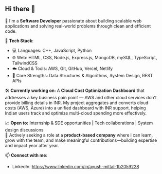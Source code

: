 ## Hi there 👋

🚀 I'm a **Software Developer** passionate about building scalable web applications and solving real-world problems through clean and efficient code.

🔧 **Tech Stack:**
- 💻 Languages: C++, JavaScript, Python
- 🌐 Web: HTML, CSS, Node.js, Express.js, MongoDB, mySQL, TypeScript, TailwindCSS
- ☁️ Cloud & Tools: AWS, Git, GitHub, Vercel, Netlify
- 🧠 Core Strengths: Data Structures & Algorithms, System Design, REST APIs

🛠️ **Currently working on:** A **Cloud Cost Optimization Dashboard** that addresses a key business pain point — AWS and other cloud services don’t provide billing details in INR. My project aggregates and converts cloud costs (AWS, Azure) into a unified dashboard with INR support, helping Indian users track and optimize multi-cloud spending more effectively.

📈 **Open to:** Internship & SDE opportunities | Tech collaborations | System design discussions  
🎯 Actively seeking a role at a **product-based company** where I can learn, grow with the team, and make meaningful contributions—building expertise and impact year after year.

📫 **Connect with me:**
- LinkedIn: https://www.linkedin.com/in/ayush-mittal-1b2059228
